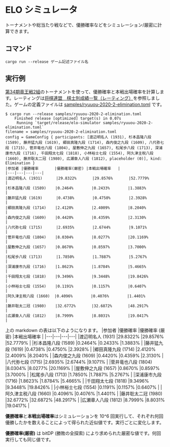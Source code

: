 # ELO シミュレータ

トーナメントや総当たり戦などで、優勝確率などをシミュレーション/厳密に計算できます。

## コマンド
```
cargo run --release ゲーム記述ファイル名
```

## 実行例
[第34期竜王戦2組](https://www.shogi.or.jp/match/ryuuou/34/2hon.html)のトーナメントを使って、優勝確率と本戦出場確率を計算します。レーティングは[将棋連盟　棋士別成績一覧（レーティング）](http://kishibetsu.com/ranking2.html)を参照しました。ゲームの定義ファイルは [samples/ryuuou-2020-2-elimination.toml](https://github.com/koba-e964/elo-simulator/blob/main/samples/ryuuou-2020-2-elimination.toml) です。
```
$ cargo run --release samples/ryuuou-2020-2-elimination.toml 
    Finished release [optimized] target(s) in 0.07s
     Running `target/release/elo-simulator samples/ryuuou-2020-2-elimination.toml`
filename = samples/ryuuou-2020-2-elimination.toml
config = GameConfig { participants: [渡辺明名人 (1931), 杉本昌隆八段 (1589), 藤井猛九段 (1619), 郷田真隆九段 (1714), 森内俊之九段 (1609), 八代弥七段 (1715), 菅井竜也八段 (1804), 屋敷伸之九段 (1657), 松尾歩八段 (1713), 深浦康市九段 (1716), 千田翔太七段 (1818), 小林裕士七段 (1554), 阿久津主税八段 (1660), 藤井聡太二冠 (1980), 広瀬章人八段 (1812), placeholder (0)], kind: Elimination }
|参加者 |優勝確率       |優勝確率(厳密) |本戦出場確率   |
|---|---|---|---|
|渡辺明名人 (1931)      |29.8322%       |29.8576%       |52.7779%       |
|杉本昌隆八段 (1589)    |0.2464%        |0.2433%        |1.3883%        |
|藤井猛九段 (1619)      |0.4738%        |0.4750%        |2.3928%        |
|郷田真隆九段 (1714)    |2.4120%        |2.4009%        |8.2040%        |
|森内俊之九段 (1609)    |0.4420%        |0.4359%        |2.3130%        |
|八代弥七段 (1715)      |2.6935%        |2.6744%        |9.1071%        |
|菅井竜也八段 (1804)    |8.0304%        |8.0277%        |20.1169%       |
|屋敷伸之九段 (1657)    |0.8670%        |0.8597%        |3.7000%        |
|松尾歩八段 (1713)      |1.7850%        |1.7887%        |5.2767%        |
|深浦康市九段 (1716)    |1.8623%        |1.8784%        |5.4665%        |
|千田翔太七段 (1818)    |9.3496%        |9.3448%        |19.8426%       |
|小林裕士七段 (1554)    |0.1191%        |0.1157%        |0.6407%        |
|阿久津主税八段 (1660)  |0.4096%        |0.4076%        |1.4401%        |
|藤井聡太二冠 (1980)    |32.6772%       |32.6872%       |48.2917%       |
|広瀬章人八段 (1812)    |8.7999%        |8.8031%        |19.0417%       |
```

上の markdown の表は以下のようになります。
|参加者 |優勝確率       |優勝確率 (厳密) |本戦出場確率   |
|---|---|---|---|
|渡辺明名人 (1931)      |29.8322%       |29.8576%       |52.7779%       |
|杉本昌隆八段 (1589)    |0.2464%        |0.2433%        |1.3883%        |
|藤井猛九段 (1619)      |0.4738%        |0.4750%        |2.3928%        |
|郷田真隆九段 (1714)    |2.4120%        |2.4009%        |8.2040%        |
|森内俊之九段 (1609)    |0.4420%        |0.4359%        |2.3130%        |
|八代弥七段 (1715)      |2.6935%        |2.6744%        |9.1071%        |
|菅井竜也八段 (1804)    |8.0304%        |8.0277%        |20.1169%       |
|屋敷伸之九段 (1657)    |0.8670%        |0.8597%        |3.7000%        |
|松尾歩八段 (1713)      |1.7850%        |1.7887%        |5.2767%        |
|深浦康市九段 (1716)    |1.8623%        |1.8784%        |5.4665%        |
|千田翔太七段 (1818)    |9.3496%        |9.3448%        |19.8426%       |
|小林裕士七段 (1554)    |0.1191%        |0.1157%        |0.6407%        |
|阿久津主税八段 (1660)  |0.4096%        |0.4076%        |1.4401%        |
|藤井聡太二冠 (1980)    |32.6772%       |32.6872%       |48.2917%       |
|広瀬章人八段 (1812)    |8.7999%        |8.8031%        |19.0417%       |

**優勝確率**と**本戦出場確率**はシミュレーションを 10^6 回実行して、それぞれ何回優勝したかを数えることによって得られた近似値です。実行ごとに変化します。

**優勝確率(厳密)** は bitDP (勝敗の全探索) により求められた厳密な値です。何回実行しても同じ値です。